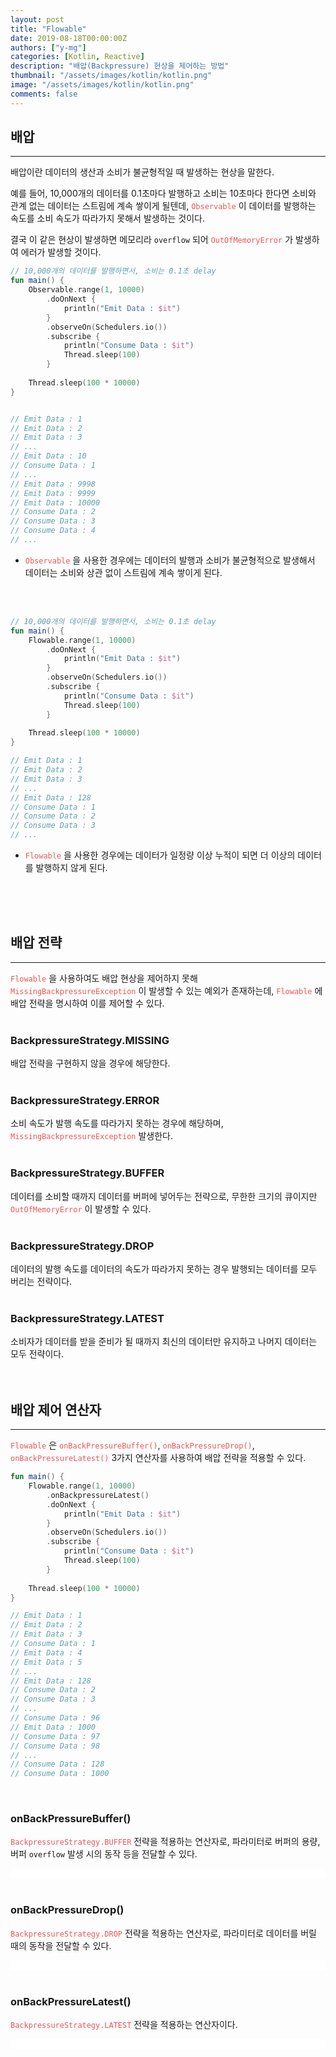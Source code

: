 ```yaml
---
layout: post
title: "Flowable"
date: 2019-08-18T00:00:00Z
authors: ["y-mg"]
categories: [Kotlin, Reactive]
description: "배압(Backpressure) 현상을 제어하는 방법"
thumbnail: "/assets/images/kotlin/kotlin.png"
image: "/assets/images/kotlin/kotlin.png"
comments: false
---
```


## 배압
***
배압이란 데이터의 생산과 소비가 불균형적일 때 발생하는 현상을 말한다.
<br/>

예를 들어, 10,000개의 데이터를 0.1초마다 발행하고 소비는 10초마다 한다면 소비와 관계 없는 데이터는 스트림에 계속 쌓이게 될텐데, <code style="color: #eb5657;">Observable</code> 이 데이터를 발행하는 속도를 소비 속도가 따라가지 못해서 발생하는 것이다.
<br/>

결국 이 같은 현상이 발생하면 메모리라 `overflow` 되어 <code style="color: #eb5657;">OutOfMemoryError</code> 가 발생하여 에러가 발생할 것이다.
<br/>

```kotlin
// 10,000개의 데이터를 발행하면서, 소비는 0.1초 delay
fun main() {
    Observable.range(1, 10000)
        .doOnNext {
            println("Emit Data : $it")
        }
        .observeOn(Schedulers.io())
        .subscribe {
            println("Consume Data : $it")
            Thread.sleep(100)
        }
    
    Thread.sleep(100 * 10000)
}


// Emit Data : 1
// Emit Data : 2
// Emit Data : 3
// ...
// Emit Data : 10
// Consume Data : 1
// ...
// Emit Data : 9998
// Emit Data : 9999
// Emit Data : 10000
// Consume Data : 2
// Consume Data : 3
// Consume Data : 4
// ...
```
- <code style="color: #eb5657;">Observable</code> 을 사용한 경우에는 데이터의 발행과 소비가 불균형적으로 발생해서 데이터는 소비와 상관 없이 스트림에 계속 쌓이게 된다.
<br/>
<br/>

```kotlin
// 10,000개의 데이터를 발행하면서, 소비는 0.1초 delay
fun main() {
    Flowable.range(1, 10000)
        .doOnNext {
            println("Emit Data : $it")
        }
        .observeOn(Schedulers.io())
        .subscribe {
            println("Consume Data : $it")
            Thread.sleep(100)
        }
    
    Thread.sleep(100 * 10000)
}

// Emit Data : 1
// Emit Data : 2
// Emit Data : 3
// ...
// Emit Data : 128
// Consume Data : 1
// Consume Data : 2
// Consume Data : 3
// ...
```
- <code style="color: #eb5657;">Flowable</code> 을 사용한 경우에는 데이터가 일정량 이상 누적이 되면 더 이상의 데이터를 발행하지 않게 된다.
<br/>
<br/>
<br/>



## 배압 전략
***
<code style="color: #eb5657;">Flowable</code> 을 사용하여도 배압 현상을 제어하지 못해 <code style="color: #eb5657;">MissingBackpressureException</code> 이 발생할 수 있는 예외가 존재하는데, <code style="color: #eb5657;">Flowable</code> 에 배압 전략을 명시하여 이를 제어할 수 있다.
<br/>
<br/>

### BackpressureStrategy.MISSING
배압 전략을 구현하지 않을 경우에 해당한다.
<br/>
<br/>

### BackpressureStrategy.ERROR
소비 속도가 발행 속도를 따라가지 못하는 경우에 해당하며, <code style="color: #eb5657;">MissingBackpressureException</code> 발생한다.
<br/>
<br/>

### BackpressureStrategy.BUFFER
데이터를 소비할 때까지 데이터를 버퍼에 넣어두는 전략으로, 무한한 크기의 큐이지만 <code style="color: #eb5657;">OutOfMemoryError</code> 이 발생할 수 있다.
<br/>
<br/>

### BackpressureStrategy.DROP
데이터의 발행 속도를 데이터의 속도가 따라가지 못하는 경우 발행되는 데이터를 모두 버리는 전략이다.
<br/>
<br/>

### BackpressureStrategy.LATEST
소비자가 데이터를 받을 준비가 될 때까지 최신의 데이터만 유지하고 나머지 데이터는 모두 전략이다.
<br/>
<br/>
<br/>



## 배압 제어 연산자
***
<code style="color: #eb5657;">Flowable</code> 은 <code style="color: #eb5657;">onBackPressureBuffer()</code>, <code style="color: #eb5657;">onBackPressureDrop()</code>, <code style="color: #eb5657;">onBackPressureLatest()</code> 3가지 연산자를 사용하여 배압 전략을 적용할 수 있다.
<br/>

```kotlin
fun main() {
    Flowable.range(1, 10000)
        .onBackpressureLatest()
        .doOnNext {
            println("Emit Data : $it")
        }
        .observeOn(Schedulers.io())
        .subscribe {
            println("Consume Data : $it")
            Thread.sleep(100)
        }
    
    Thread.sleep(100 * 10000)
}

// Emit Data : 1
// Emit Data : 2
// Emit Data : 3
// Consume Data : 1
// Emit Data : 4
// Emit Data : 5
// ...
// Emit Data : 128
// Consume Data : 2
// Consume Data : 3
// ...
// Consume Data : 96
// Emit Data : 1000
// Consume Data : 97
// Consume Data : 98
// ...
// Consume Data : 128
// Consume Data : 1000
```
<br/>

### onBackPressureBuffer()
<code style="color: #eb5657;">BackpressureStrategy.BUFFER</code> 전략을 적용하는 연산자로, 파라미터로 버퍼의 용량, 버퍼 `overflow` 발생 시의 동작 등을 전달할 수 있다.
<br/>

<div style="
background-color: #ffffff;
background-image: url(/assets/images/kotlin/reactive/flowable-onbackpressurebuffer.png);
background-size: contain;
background-repeat: no-repeat;
background-position: center center;
">
<img src="/assets/images/kotlin/reactive/flowable-onbackpressurebuffer.png" style="visibility: hidden;" />
</div>
<br/>

### onBackPressureDrop()
<code style="color: #eb5657;">BackpressureStrategy.DROP</code> 전략을 적용하는 연산자로, 파라미터로 데이터를 버릴 때의 동작을 전달할 수 있다.
<br/>

<div style="
background-color: #ffffff;
background-image: url(/assets/images/kotlin/reactive/flowable-onbackpressuredrop.png);
background-size: contain;
background-repeat: no-repeat;
background-position: center center;
">
<img src="/assets/images/kotlin/reactive/flowable-onbackpressuredrop.png" style="visibility: hidden;" />
</div>
<br/>


### onBackPressureLatest()
<code style="color: #eb5657;">BackpressureStrategy.LATEST</code> 전략을 적용하는 연산자이다.
<br/>

<div style="
background-color: #ffffff;
background-image: url(/assets/images/kotlin/reactive/flowable-onbackpressurelatest.png);
background-size: contain;
background-repeat: no-repeat;
background-position: center center;
">
<img src="/assets/images/kotlin/reactive/flowable-onbackpressurelatest.png" style="visibility: hidden;" />
</div>